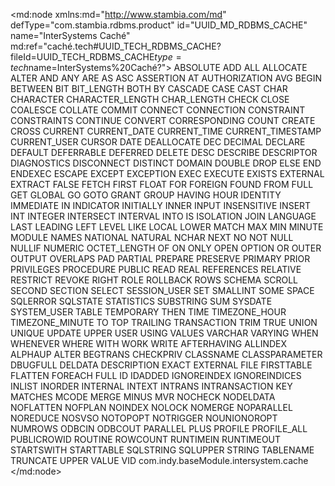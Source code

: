 <?xml version="1.0" encoding="UTF-8"?>
<md:node xmlns:md="http://www.stambia.com/md" defType="com.stambia.rdbms.product" id="UUID_MD_RDBMS_CACHE" name="InterSystems Caché" md:ref="caché.tech#UUID_TECH_RDBMS_CACHE?fileId=UUID_TECH_RDBMS_CACHE$type=tech$name=InterSystems%20Caché?">
  <attribute defType="com.stambia.rdbms.product.code" id="_S575AfChEee0e7rER9dJbw" value="CACHE"/>
  <attribute defType="com.stambia.rdbms.product.function.date" id="_S575AvChEee0e7rER9dJbw" value="sysdate"/>
  <attribute defType="com.stambia.rdbms.product.aliasword" id="_S575A_ChEee0e7rER9dJbw" value="AS"/>
  <attribute defType="com.stambia.rdbms.product.where" id="_S575BPChEee0e7rER9dJbw" value="COMPLEX"/>
  <attribute defType="com.stambia.rdbms.product.orderby" id="_S575BfChEee0e7rER9dJbw" value="COMPLEX"/>
  <attribute defType="com.stambia.rdbms.product.groupby" id="_S575BvChEee0e7rER9dJbw" value="COMPLEX"/>
  <attribute defType="com.stambia.rdbms.product.having" id="_S575B_ChEee0e7rER9dJbw" value="COMPLEX"/>
  <attribute defType="com.stambia.rdbms.product.join.outer.place" id="_S575CPChEee0e7rER9dJbw" ref="../rdbms.tech#rdbms.join.from.outer.after?fileId=UUID_TECH_RDBMS$type=tech$name=Right%20outer%20Side:%20CUST.ORD_ID%20=%20ORD.ORD_ID(+)?"/>
  <attribute defType="com.stambia.rdbms.product.join.outer" id="_S575CfChEee0e7rER9dJbw" value="(+)"/>
  <attribute defType="com.stambia.rdbms.product.join.outerjoinmode" id="_S575CvChEee0e7rER9dJbw" ref="../rdbms.tech#rdbms.join.mode.explicit?fileId=UUID_TECH_RDBMS$type=tech$name=EXPLICIT?"/>
  <attribute defType="com.stambia.rdbms.product.join.innerjoinmode" id="_S575C_ChEee0e7rER9dJbw" ref="../rdbms.tech#rdbms.join.mode.explicit?fileId=UUID_TECH_RDBMS$type=tech$name=EXPLICIT?"/>
  <attribute defType="com.stambia.rdbms.product.nullWord" id="_S575DPChEee0e7rER9dJbw" value="NULL"/>
  <attribute defType="com.stambia.rdbms.product.remoteMask" id="_S58gEPChEee0e7rER9dJbw" value="[OBJECT]"/>
  <attribute defType="com.stambia.rdbms.product.objectDelimiterMask" id="_S58gEfChEee0e7rER9dJbw" value="&quot;[OBJECT]&quot;"/>
  <attribute defType="com.stambia.rdbms.product.schemaType" id="_S58gEvChEee0e7rER9dJbw" value="schema"/>
  <attribute defType="com.stambia.rdbms.product.join.full" id="_S58gE_ChEee0e7rER9dJbw" value="FULL OUTER JOIN"/>
  <attribute defType="com.stambia.rdbms.product.join.inner" id="_S58gFPChEee0e7rER9dJbw" value="INNER JOIN"/>
  <attribute defType="com.stambia.rdbms.product.join.left" id="_S58gFfChEee0e7rER9dJbw" value="LEFT OUTER JOIN"/>
  <attribute defType="com.stambia.rdbms.product.join.right" id="_S58gFvChEee0e7rER9dJbw" value="RIGHT OUTER JOIN"/>
  <attribute defType="com.stambia.rdbms.product.join.cross" id="_S58gF_ChEee0e7rER9dJbw" value="CROSS JOIN"/>
  <attribute defType="com.stambia.rdbms.product.notNullWord" id="_S58gGPChEee0e7rER9dJbw" value="NOT NULL"/>
  <attribute defType="com.stambia.rdbms.product.explicitJoinInBracket" id="_S58gGfChEee0e7rER9dJbw" value="true"/>
  <attribute defType="com.stambia.rdbms.product.schemaDelimiterRegexp" id="_S58gGvChEee0e7rER9dJbw" value="[^a-zA-Z0-9_.\$]"/>
  <attribute defType="com.stambia.rdbms.product.datastoreDelimiterRegexp" id="_S58gG_ChEee0e7rER9dJbw" value="[^A-Z0-9_.\$]"/>
  <attribute defType="com.stambia.rdbms.product.maxDatastoreNameSize" id="_S58gHPChEee0e7rER9dJbw" value="128"/>
  <attribute defType="com.stambia.rdbms.product.maxColumnNameSize" id="_S58gHfChEee0e7rER9dJbw" value="128"/>
  <attribute defType="com.stambia.rdbms.product.additionalProperty" id="_S58gHvChEee0e7rER9dJbw"/>
  <attribute defType="com.stambia.rdbms.product.queryReverseMethod" id="_S58gH_ChEee0e7rER9dJbw" value="PreparedStatement.getMetadata"/>
  <attribute defType="com.stambia.rdbms.product.reservedWord" id="_S58gIPChEee0e7rER9dJbw">
    <values>ABSOLUTE</values>
    <values>ADD</values>
    <values>ALL</values>
    <values>ALLOCATE</values>
    <values>ALTER</values>
    <values>AND</values>
    <values>ANY</values>
    <values>ARE</values>
    <values>AS</values>
    <values>ASC</values>
    <values>ASSERTION</values>
    <values>AT</values>
    <values>AUTHORIZATION</values>
    <values>AVG</values>
    <values>BEGIN</values>
    <values>BETWEEN</values>
    <values>BIT</values>
    <values>BIT_LENGTH</values>
    <values>BOTH</values>
    <values>BY</values>
    <values>CASCADE</values>
    <values>CASE</values>
    <values>CAST</values>
    <values>CHAR</values>
    <values>CHARACTER</values>
    <values>CHARACTER_LENGTH</values>
    <values>CHAR_LENGTH</values>
    <values>CHECK</values>
    <values>CLOSE</values>
    <values>COALESCE</values>
    <values>COLLATE</values>
    <values>COMMIT</values>
    <values>CONNECT</values>
    <values>CONNECTION</values>
    <values>CONSTRAINT</values>
    <values>CONSTRAINTS</values>
    <values>CONTINUE</values>
    <values>CONVERT</values>
    <values>CORRESPONDING</values>
    <values>COUNT</values>
    <values>CREATE</values>
    <values>CROSS</values>
    <values>CURRENT</values>
    <values>CURRENT_DATE</values>
    <values>CURRENT_TIME</values>
    <values>CURRENT_TIMESTAMP</values>
    <values>CURRENT_USER</values>
    <values>CURSOR</values>
    <values>DATE</values>
    <values>DEALLOCATE</values>
    <values>DEC</values>
    <values>DECIMAL</values>
    <values>DECLARE</values>
    <values>DEFAULT</values>
    <values>DEFERRABLE</values>
    <values>DEFERRED</values>
    <values>DELETE</values>
    <values>DESC</values>
    <values>DESCRIBE</values>
    <values>DESCRIPTOR</values>
    <values>DIAGNOSTICS</values>
    <values>DISCONNECT</values>
    <values>DISTINCT</values>
    <values>DOMAIN</values>
    <values>DOUBLE</values>
    <values>DROP</values>
    <values>ELSE</values>
    <values>END</values>
    <values>ENDEXEC</values>
    <values>ESCAPE</values>
    <values>EXCEPT</values>
    <values>EXCEPTION</values>
    <values>EXEC</values>
    <values>EXECUTE</values>
    <values>EXISTS</values>
    <values>EXTERNAL</values>
    <values>EXTRACT</values>
    <values>FALSE</values>
    <values>FETCH</values>
    <values>FIRST</values>
    <values>FLOAT</values>
    <values>FOR</values>
    <values>FOREIGN</values>
    <values>FOUND</values>
    <values>FROM</values>
    <values>FULL</values>
    <values>GET</values>
    <values>GLOBAL</values>
    <values>GO</values>
    <values>GOTO</values>
    <values>GRANT</values>
    <values>GROUP</values>
    <values>HAVING</values>
    <values>HOUR</values>
    <values>IDENTITY</values>
    <values>IMMEDIATE</values>
    <values>IN</values>
    <values>INDICATOR</values>
    <values>INITIALLY</values>
    <values>INNER</values>
    <values>INPUT</values>
    <values>INSENSITIVE</values>
    <values>INSERT</values>
    <values>INT</values>
    <values>INTEGER</values>
    <values>INTERSECT</values>
    <values>INTERVAL</values>
    <values>INTO</values>
    <values>IS</values>
    <values>ISOLATION</values>
    <values>JOIN</values>
    <values>LANGUAGE</values>
    <values>LAST</values>
    <values>LEADING</values>
    <values>LEFT</values>
    <values>LEVEL</values>
    <values>LIKE</values>
    <values>LOCAL</values>
    <values>LOWER</values>
    <values>MATCH</values>
    <values>MAX</values>
    <values>MIN</values>
    <values>MINUTE</values>
    <values>MODULE</values>
    <values>NAMES</values>
    <values>NATIONAL</values>
    <values>NATURAL</values>
    <values>NCHAR</values>
    <values>NEXT</values>
    <values>NO</values>
    <values>NOT</values>
    <values>NULL</values>
    <values>NULLIF</values>
    <values>NUMERIC</values>
    <values>OCTET_LENGTH</values>
    <values>OF</values>
    <values>ON</values>
    <values>ONLY</values>
    <values>OPEN</values>
    <values>OPTION</values>
    <values>OR</values>
    <values>OUTER</values>
    <values>OUTPUT</values>
    <values>OVERLAPS</values>
    <values>PAD</values>
    <values>PARTIAL</values>
    <values>PREPARE</values>
    <values>PRESERVE</values>
    <values>PRIMARY</values>
    <values>PRIOR</values>
    <values>PRIVILEGES</values>
    <values>PROCEDURE</values>
    <values>PUBLIC</values>
    <values>READ</values>
    <values>REAL</values>
    <values>REFERENCES</values>
    <values>RELATIVE</values>
    <values>RESTRICT</values>
    <values>REVOKE</values>
    <values>RIGHT</values>
    <values>ROLE</values>
    <values>ROLLBACK</values>
    <values>ROWS</values>
    <values>SCHEMA</values>
    <values>SCROLL</values>
    <values>SECOND</values>
    <values>SECTION</values>
    <values>SELECT</values>
    <values>SESSION_USER</values>
    <values>SET</values>
    <values>SMALLINT</values>
    <values>SOME</values>
    <values>SPACE</values>
    <values>SQLERROR</values>
    <values>SQLSTATE</values>
    <values>STATISTICS</values>
    <values>SUBSTRING</values>
    <values>SUM</values>
    <values>SYSDATE</values>
    <values>SYSTEM_USER</values>
    <values>TABLE</values>
    <values>TEMPORARY</values>
    <values>THEN</values>
    <values>TIME</values>
    <values>TIMEZONE_HOUR</values>
    <values>TIMEZONE_MINUTE</values>
    <values>TO</values>
    <values>TOP</values>
    <values>TRAILING</values>
    <values>TRANSACTION</values>
    <values>TRIM</values>
    <values>TRUE</values>
    <values>UNION</values>
    <values>UNIQUE</values>
    <values>UPDATE</values>
    <values>UPPER</values>
    <values>USER</values>
    <values>USING</values>
    <values>VALUES</values>
    <values>VARCHAR</values>
    <values>VARYING</values>
    <values>WHEN</values>
    <values>WHENEVER</values>
    <values>WHERE</values>
    <values>WITH</values>
    <values>WORK</values>
    <values>WRITE</values>
    <values>AFTERHAVING</values>
    <values>ALLINDEX</values>
    <values>ALPHAUP</values>
    <values>ALTER</values>
    <values>BEGTRANS</values>
    <values>CHECKPRIV</values>
    <values>CLASSNAME</values>
    <values>CLASSPARAMETER</values>
    <values>DBUGFULL</values>
    <values>DELDATA</values>
    <values>DESCRIPTION</values>
    <values>EXACT</values>
    <values>EXTERNAL</values>
    <values>FILE</values>
    <values>FIRSTTABLE</values>
    <values>FLATTEN</values>
    <values>FOREACH</values>
    <values>FULL</values>
    <values>ID</values>
    <values>IDADDED</values>
    <values>IGNOREINDEX</values>
    <values>IGNOREINDICES</values>
    <values>INLIST</values>
    <values>INORDER</values>
    <values>INTERNAL</values>
    <values>INTEXT</values>
    <values>INTRANS</values>
    <values>INTRANSACTION</values>
    <values>KEY</values>
    <values>MATCHES</values>
    <values>MCODE</values>
    <values>MERGE</values>
    <values>MINUS</values>
    <values>MVR</values>
    <values>NOCHECK</values>
    <values>NODELDATA</values>
    <values>NOFLATTEN</values>
    <values>NOFPLAN</values>
    <values>NOINDEX</values>
    <values>NOLOCK</values>
    <values>NOMERGE</values>
    <values>NOPARALLEL</values>
    <values>NOREDUCE</values>
    <values>NOSVSO</values>
    <values>NOTOPOPT</values>
    <values>NOTRIGGER</values>
    <values>NOUNIONOROPT</values>
    <values>NUMROWS</values>
    <values>ODBCIN</values>
    <values>ODBCOUT</values>
    <values>PARALLEL</values>
    <values>PLUS</values>
    <values>PROFILE</values>
    <values>PROFILE_ALL</values>
    <values>PUBLICROWID</values>
    <values>ROUTINE</values>
    <values>ROWCOUNT</values>
    <values>RUNTIMEIN</values>
    <values>RUNTIMEOUT</values>
    <values>STARTSWITH</values>
    <values>STARTTABLE</values>
    <values>SQLSTRING</values>
    <values>SQLUPPER</values>
    <values>STRING</values>
    <values>TABLENAME</values>
    <values>TRUNCATE</values>
    <values>UPPER</values>
    <values>VALUE</values>
    <values>VID</values>
  </attribute>
  <attribute defType="com.stambia.rdbms.product.baseModule" id="_qbZKUP8LEemYv5mt_sT8BQ">
    <values>com.indy.baseModule.intersystem.cache</values>
  </attribute>
  <node defType="com.stambia.rdbms.datatype" id="_S58gIfChEee0e7rER9dJbw" name="DATE">
    <attribute defType="com.stambia.rdbms.datatype.creationMask" id="_S58gIvChEee0e7rER9dJbw" value="DATE"/>
    <attribute defType="com.stambia.rdbms.datatype.javatype" id="_S58gI_ChEee0e7rER9dJbw" value="Date"/>
    <attribute defType="com.stambia.rdbms.datatype.superType" id="_S58gJPChEee0e7rER9dJbw" value="DATE"/>
    <attribute defType="com.stambia.rdbms.datatype.default" id="_S58gJfChEee0e7rER9dJbw" value="true"/>
    <attribute defType="com.stambia.rdbms.datatype.compatibleType" id="_S58gJvChEee0e7rER9dJbw"/>
  </node>
  <node defType="com.stambia.rdbms.datatype" id="_S58gJ_ChEee0e7rER9dJbw" name="NUMBER">
    <attribute defType="com.stambia.rdbms.datatype.creationMask" id="_S58gKPChEee0e7rER9dJbw" value="{md:ifEmptyDataType('NUMBER',tech:size(),tech:precision())}"/>
    <attribute defType="com.stambia.rdbms.datatype.superType" id="_S58gKfChEee0e7rER9dJbw" value="NUMERIC"/>
    <attribute defType="com.stambia.rdbms.datatype.javatype" id="_S58gKvChEee0e7rER9dJbw" value="Float"/>
    <attribute defType="com.stambia.rdbms.datatype.maxSize" id="_S58gK_ChEee0e7rER9dJbw" value="19"/>
    <attribute defType="com.stambia.rdbms.datatype.compatibleType" id="_S58gLPChEee0e7rER9dJbw"/>
    <attribute defType="com.stambia.rdbms.datatype.default" id="_S58gLfChEee0e7rER9dJbw" value="false"/>
    <attribute defType="com.stambia.rdbms.datatype.simpleMask" id="_S58gLvChEee0e7rER9dJbw" value="NUMBER([size],[precision])"/>
  </node>
  <node defType="com.stambia.rdbms.datatype" id="_S58gL_ChEee0e7rER9dJbw" name="VARCHAR2">
    <attribute defType="com.stambia.rdbms.datatype.creationMask" id="_S58gMPChEee0e7rER9dJbw" value="VARCHAR2([size])"/>
    <attribute defType="com.stambia.rdbms.datatype.javatype" id="_S58gMfChEee0e7rER9dJbw" value="String"/>
    <attribute defType="com.stambia.rdbms.datatype.maxSize" id="_S58gMvChEee0e7rER9dJbw" value=""/>
    <attribute defType="com.stambia.rdbms.datatype.superType" id="_S58gM_ChEee0e7rER9dJbw" value="VARCHAR"/>
    <attribute defType="com.stambia.rdbms.datatype.compatibleType" id="_S58gNPChEee0e7rER9dJbw"/>
    <attribute defType="com.stambia.rdbms.datatype.default" id="_S58gNfChEee0e7rER9dJbw" value="false"/>
    <attribute defType="com.stambia.rdbms.datatype.writingMask" id="_S58gNvChEee0e7rER9dJbw" value=""/>
    <attribute defType="com.stambia.rdbms.datatype.simpleMask" id="_S58gN_ChEee0e7rER9dJbw" value="VARCHAR2([size])"/>
  </node>
  <node defType="com.stambia.rdbms.datatype" id="_S58gOPChEee0e7rER9dJbw" name="CHAR">
    <attribute defType="com.stambia.rdbms.datatype.superType" id="_S58gOfChEee0e7rER9dJbw" value="CHAR"/>
    <attribute defType="com.stambia.rdbms.datatype.default" id="_S58gOvChEee0e7rER9dJbw" value="true"/>
    <attribute defType="com.stambia.rdbms.datatype.creationMask" id="_S58gO_ChEee0e7rER9dJbw" value="{md:ifEmptyDataType('CHAR',tech:size())}"/>
    <attribute defType="com.stambia.rdbms.datatype.writingMask" id="_S58gPPChEee0e7rER9dJbw" value=""/>
    <attribute defType="com.stambia.rdbms.datatype.simpleMask" id="_S58gPfChEee0e7rER9dJbw" value="CHAR([size])"/>
  </node>
  <node defType="com.stambia.rdbms.datatype" id="_S58gPvChEee0e7rER9dJbw" name="ROWVERSION">
    <attribute defType="com.stambia.rdbms.datatype.superType" id="_S58gP_ChEee0e7rER9dJbw" value="ROWID"/>
    <attribute defType="com.stambia.rdbms.datatype.default" id="_S58gQPChEee0e7rER9dJbw" value="true"/>
    <attribute defType="com.stambia.rdbms.datatype.creationMask" id="_S58gQfChEee0e7rER9dJbw" value="ROWVERSION"/>
  </node>
  <node defType="com.stambia.rdbms.datatype" id="_S58gQvChEee0e7rER9dJbw" name="LONG RAW">
    <attribute defType="com.stambia.rdbms.datatype.superType" id="_S58gQ_ChEee0e7rER9dJbw" value="LONGVARBINARY"/>
    <attribute defType="com.stambia.rdbms.datatype.default" id="_S58gRPChEee0e7rER9dJbw" value="false"/>
    <attribute defType="com.stambia.rdbms.datatype.creationMask" id="_S58gRfChEee0e7rER9dJbw" value="LONG RAW"/>
  </node>
  <node defType="com.stambia.rdbms.datatype" id="_S58gRvChEee0e7rER9dJbw" name="RAW">
    <attribute defType="com.stambia.rdbms.datatype.superType" id="_S58gR_ChEee0e7rER9dJbw" value="BINARY"/>
    <attribute defType="com.stambia.rdbms.datatype.default" id="_S58gSPChEee0e7rER9dJbw" value="false"/>
    <attribute defType="com.stambia.rdbms.datatype.creationMask" id="_S58gSfChEee0e7rER9dJbw" value="RAW([size])"/>
    <attribute defType="com.stambia.rdbms.datatype.simpleMask" id="_S58gSvChEee0e7rER9dJbw" value="RAW([size])"/>
  </node>
  <node defType="com.stambia.rdbms.datatype" id="_S58gS_ChEee0e7rER9dJbw" name="LONG">
    <attribute defType="com.stambia.rdbms.datatype.superType" id="_S58gTPChEee0e7rER9dJbw" value="LONGVARCHAR"/>
    <attribute defType="com.stambia.rdbms.datatype.default" id="_S58gTfChEee0e7rER9dJbw" value="true"/>
    <attribute defType="com.stambia.rdbms.datatype.creationMask" id="_S58gTvChEee0e7rER9dJbw" value="LONG"/>
  </node>
  <node defType="com.stambia.rdbms.datatype" id="_S58gT_ChEee0e7rER9dJbw" name="FLOAT">
    <attribute defType="com.stambia.rdbms.datatype.superType" id="_S58gUPChEee0e7rER9dJbw" value="FLOAT"/>
    <attribute defType="com.stambia.rdbms.datatype.default" id="_S58gUfChEee0e7rER9dJbw" value="true"/>
    <attribute defType="com.stambia.rdbms.datatype.creationMask" id="_S59HIPChEee0e7rER9dJbw" value="{md:ifEmptyDataType('FLOAT',tech:size())}"/>
    <attribute defType="com.stambia.rdbms.datatype.writingMask" id="_S59HIfChEee0e7rER9dJbw" value=""/>
    <attribute defType="com.stambia.rdbms.datatype.simpleMask" id="_S59HIvChEee0e7rER9dJbw" value="FLOAT([size])"/>
  </node>
  <node defType="com.stambia.rdbms.datatype" id="_S59HI_ChEee0e7rER9dJbw" name="REAL">
    <attribute defType="com.stambia.rdbms.datatype.superType" id="_S59HJPChEee0e7rER9dJbw" value="FLOAT"/>
    <attribute defType="com.stambia.rdbms.datatype.default" id="_S59HJfChEee0e7rER9dJbw" value="false"/>
    <attribute defType="com.stambia.rdbms.datatype.creationMask" id="_S59HJvChEee0e7rER9dJbw" value="REAL"/>
  </node>
  <node defType="com.stambia.rdbms.datatype" id="_S59HJ_ChEee0e7rER9dJbw" name="BINARY VARYING">
    <attribute defType="com.stambia.rdbms.datatype.superType" id="_S59HKPChEee0e7rER9dJbw" value="LONGVARBINARY"/>
    <attribute defType="com.stambia.rdbms.datatype.default" id="_S59HKfChEee0e7rER9dJbw" value="false"/>
    <attribute defType="com.stambia.rdbms.datatype.creationMask" id="_S59HKvChEee0e7rER9dJbw" value="{md:ifEmptyDataType('BINARY VARYING',tech:size())}"/>
    <attribute defType="com.stambia.rdbms.datatype.simpleMask" id="_NooxcPH0EeeEBOlv6UTunA" value="BINARY VARYING([size])"/>
  </node>
  <node defType="com.stambia.rdbms.datatype" id="_S59HK_ChEee0e7rER9dJbw" name="BIT">
    <attribute defType="com.stambia.rdbms.datatype.superType" id="_S59HLPChEee0e7rER9dJbw" value="BOOLEAN"/>
    <attribute defType="com.stambia.rdbms.datatype.default" id="_S59HLfChEee0e7rER9dJbw" value="false"/>
    <attribute defType="com.stambia.rdbms.datatype.creationMask" id="_S59HLvChEee0e7rER9dJbw" value="BIT"/>
  </node>
  <node defType="com.stambia.rdbms.datatype" id="_S59HNfChEee0e7rER9dJbw" name="TIMESTAMP">
    <attribute defType="com.stambia.rdbms.datatype.superType" id="_S59HNvChEee0e7rER9dJbw" value="TIMESTAMP"/>
    <attribute defType="com.stambia.rdbms.datatype.default" id="_S59HN_ChEee0e7rER9dJbw" value="true"/>
    <attribute defType="com.stambia.rdbms.datatype.creationMask" id="_S59HOPChEee0e7rER9dJbw" value="TIMESTAMP"/>
    <attribute defType="com.stambia.rdbms.datatype.simpleMask" id="_S59HOfChEee0e7rER9dJbw" value=""/>
  </node>
  <node defType="com.stambia.jdbc.driver" id="_S59HQvChEee0e7rER9dJbw" name="Caché driver">
    <attribute defType="com.stambia.jdbc.driver.class" id="_S59HQ_ChEee0e7rER9dJbw" value="com.intersys.jdbc.CacheDriver"/>
    <attribute defType="com.stambia.jdbc.driver.name" id="_S59HRPChEee0e7rER9dJbw" value="Oracle Thin Driver"/>
    <attribute defType="com.stambia.jdbc.driver.url" id="_S59HRfChEee0e7rER9dJbw" value="jdbc:Cache://&lt;host>:&lt;port>/&lt;namespace>"/>
    <attribute defType="com.stambia.jdbc.driver.default" id="_S59HRvChEee0e7rER9dJbw" value="true"/>
  </node>
  <node defType="com.stambia.rdbms.datatype" id="_S59HR_ChEee0e7rER9dJbw" name="NCHAR">
    <attribute defType="com.stambia.rdbms.datatype.superType" id="_S59HSPChEee0e7rER9dJbw" value="NCHAR"/>
    <attribute defType="com.stambia.rdbms.datatype.default" id="_S59HSfChEee0e7rER9dJbw" value="true"/>
    <attribute defType="com.stambia.rdbms.datatype.creationMask" id="_S59HSvChEee0e7rER9dJbw" value="{md:ifEmptyDataType('NCHAR',tech:size())}"/>
    <attribute defType="com.stambia.rdbms.datatype.simpleMask" id="_S59HS_ChEee0e7rER9dJbw" value="NCHAR([size])"/>
  </node>
  <node defType="com.stambia.rdbms.datatype" id="_S59HTPChEee0e7rER9dJbw" name="NVARCHAR">
    <attribute defType="com.stambia.rdbms.datatype.superType" id="_S59HTfChEee0e7rER9dJbw" value="NVARCHAR"/>
    <attribute defType="com.stambia.rdbms.datatype.default" id="_S59HTvChEee0e7rER9dJbw" value="true"/>
    <attribute defType="com.stambia.rdbms.datatype.creationMask" id="_S59HT_ChEee0e7rER9dJbw" value="{md:ifEmptyDataType('NVARCHAR',tech:size())}"/>
    <attribute defType="com.stambia.rdbms.datatype.simpleMask" id="_S59HUPChEee0e7rER9dJbw" value="NVARCHAR([size])"/>
  </node>
  <node defType="com.stambia.rdbms.datatype" id="_S59HVPChEee0e7rER9dJbw" name="BIGINT">
    <attribute defType="com.stambia.rdbms.datatype.superType" id="_S59HVfChEee0e7rER9dJbw" value="BIGINT"/>
    <attribute defType="com.stambia.rdbms.datatype.creationMask" id="_S59HVvChEee0e7rER9dJbw" value="{md:ifEmptyDataType('BIGINT',tech:size())}"/>
    <attribute defType="com.stambia.rdbms.datatype.default" id="_O0mMgPFrEeeEBOlv6UTunA" value="true"/>
    <attribute defType="com.stambia.rdbms.datatype.simpleMask" id="__mnREPIHEeeEBOlv6UTunA" value="BIGINT(size)"/>
  </node>
  <node defType="com.stambia.rdbms.mask" id="_S59uQvChEee0e7rER9dJbw" name="CDC_DELETE_DML">
    <attribute defType="com.stambia.rdbms.mask.value" id="_S59uQ_ChEee0e7rER9dJbw" value="delete from {$source/tech:cdcTablePath()}"/>
  </node>
  <node defType="com.stambia.rdbms.datatype" id="_vP4lcfCiEee0e7rER9dJbw" name="TIME">
    <attribute defType="com.stambia.rdbms.datatype.creationMask" id="_xW4uMPCiEee0e7rER9dJbw" value="TIME"/>
    <attribute defType="com.stambia.rdbms.datatype.superType" id="_xlrY0PH6EeeEBOlv6UTunA" value="TIME"/>
    <attribute defType="com.stambia.rdbms.datatype.default" id="_xyVUwPH6EeeEBOlv6UTunA" value="true"/>
  </node>
  <node defType="com.stambia.rdbms.datatype" id="_YVR6UPH0EeeEBOlv6UTunA" name="BINARY">
    <attribute defType="com.stambia.rdbms.datatype.superType" id="_YVR6UfH0EeeEBOlv6UTunA" value="BINARY"/>
    <attribute defType="com.stambia.rdbms.datatype.default" id="_YVR6UvH0EeeEBOlv6UTunA" value="true"/>
    <attribute defType="com.stambia.rdbms.datatype.creationMask" id="_YVR6U_H0EeeEBOlv6UTunA" value="{md:ifEmptyDataType('BINARY',tech:size())}"/>
    <attribute defType="com.stambia.rdbms.datatype.simpleMask" id="_YVR6VPH0EeeEBOlv6UTunA" value="BINARY([size])"/>
  </node>
  <node defType="com.stambia.rdbms.datatype" id="_eFj24PH0EeeEBOlv6UTunA" name="CHAR VARYING">
    <attribute defType="com.stambia.rdbms.datatype.superType" id="_eFj24fH0EeeEBOlv6UTunA" value="VARCHAR"/>
    <attribute defType="com.stambia.rdbms.datatype.default" id="_eFj24vH0EeeEBOlv6UTunA" value="false"/>
    <attribute defType="com.stambia.rdbms.datatype.creationMask" id="_eFj24_H0EeeEBOlv6UTunA" value="{md:ifEmptyDataType('CHAR VARYING',tech:size())}"/>
    <attribute defType="com.stambia.rdbms.datatype.simpleMask" id="_7qkz8PH0EeeEBOlv6UTunA" value="CHAR VARYING([size])"/>
  </node>
  <node defType="com.stambia.rdbms.datatype" id="_E3kvBfH1EeeEBOlv6UTunA" name="CHARACTER">
    <attribute defType="com.stambia.rdbms.datatype.superType" id="_E3kvBvH1EeeEBOlv6UTunA" value="CHAR"/>
    <attribute defType="com.stambia.rdbms.datatype.default" id="_E3kvB_H1EeeEBOlv6UTunA" value="false"/>
    <attribute defType="com.stambia.rdbms.datatype.creationMask" id="_E3kvCPH1EeeEBOlv6UTunA" value="{md:ifEmptyDataType('CHARACTER',tech:size())}"/>
    <attribute defType="com.stambia.rdbms.datatype.simpleMask" id="_E3kvCfH1EeeEBOlv6UTunA" value="CHARACTER([size])"/>
  </node>
  <node defType="com.stambia.rdbms.datatype" id="_Wck20PH1EeeEBOlv6UTunA" name="DATETIME">
    <attribute defType="com.stambia.rdbms.datatype.creationMask" id="_Wck20fH1EeeEBOlv6UTunA" value="DATETIME"/>
    <attribute defType="com.stambia.rdbms.datatype.javatype" id="_Wck20vH1EeeEBOlv6UTunA" value="Date"/>
    <attribute defType="com.stambia.rdbms.datatype.superType" id="_Wck20_H1EeeEBOlv6UTunA" value="TIMESTAMP"/>
    <attribute defType="com.stambia.rdbms.datatype.default" id="_Wck21PH1EeeEBOlv6UTunA" value="false"/>
    <attribute defType="com.stambia.rdbms.datatype.compatibleType" id="_Wck21fH1EeeEBOlv6UTunA"/>
    <attribute defType="com.stambia.rdbms.datatype.simpleMask" id="_YSgdsPH1EeeEBOlv6UTunA" value=""/>
  </node>
  <node defType="com.stambia.rdbms.datatype" id="_Wk2pFvH1EeeEBOlv6UTunA" name="DATETIME2">
    <attribute defType="com.stambia.rdbms.datatype.creationMask" id="_Wk2pF_H1EeeEBOlv6UTunA" value="DATETIME2"/>
    <attribute defType="com.stambia.rdbms.datatype.javatype" id="_Wk3QIPH1EeeEBOlv6UTunA" value="Date"/>
    <attribute defType="com.stambia.rdbms.datatype.superType" id="_Wk3QIfH1EeeEBOlv6UTunA" value="TIMESTAMP"/>
    <attribute defType="com.stambia.rdbms.datatype.default" id="_Wk3QIvH1EeeEBOlv6UTunA" value="false"/>
    <attribute defType="com.stambia.rdbms.datatype.compatibleType" id="_Wk3QI_H1EeeEBOlv6UTunA"/>
    <attribute defType="com.stambia.rdbms.datatype.simpleMask" id="_d2BwoPH1EeeEBOlv6UTunA" value=""/>
  </node>
  <node defType="com.stambia.rdbms.datatype" id="_hjdEoPH1EeeEBOlv6UTunA" name="DEC">
    <attribute defType="com.stambia.rdbms.datatype.superType" id="_hjdEofH1EeeEBOlv6UTunA" value="DECIMAL"/>
    <attribute defType="com.stambia.rdbms.datatype.default" id="_hjdEovH1EeeEBOlv6UTunA" value="false"/>
    <attribute defType="com.stambia.rdbms.datatype.creationMask" id="_hjdEo_H1EeeEBOlv6UTunA" value="{md:ifEmptyDataType('DEC',tech:size(),tech:precision())}"/>
    <attribute defType="com.stambia.rdbms.datatype.writingMask" id="_hjdEpPH1EeeEBOlv6UTunA" value=""/>
    <attribute defType="com.stambia.rdbms.datatype.simpleMask" id="_hjdEpfH1EeeEBOlv6UTunA" value="DEC([size],[precision])"/>
  </node>
  <node defType="com.stambia.rdbms.datatype" id="_nOAMpvH1EeeEBOlv6UTunA" name="DECIMAL">
    <attribute defType="com.stambia.rdbms.datatype.superType" id="_nOAMp_H1EeeEBOlv6UTunA" value="DECIMAL"/>
    <attribute defType="com.stambia.rdbms.datatype.default" id="_nOAMqPH1EeeEBOlv6UTunA" value="true"/>
    <attribute defType="com.stambia.rdbms.datatype.creationMask" id="_nOAMqfH1EeeEBOlv6UTunA" value="{md:ifEmptyDataType('DECIMAL',tech:size(),tech:precision())}"/>
    <attribute defType="com.stambia.rdbms.datatype.writingMask" id="_nOAMqvH1EeeEBOlv6UTunA" value=""/>
    <attribute defType="com.stambia.rdbms.datatype.simpleMask" id="_nOAMq_H1EeeEBOlv6UTunA" value="DECIMAL([size],[precision])"/>
  </node>
  <node defType="com.stambia.rdbms.datatype" id="_uo0_cPH1EeeEBOlv6UTunA" name="DOUBLE">
    <attribute defType="com.stambia.rdbms.datatype.superType" id="_uo0_cfH1EeeEBOlv6UTunA" value="DOUBLE"/>
    <attribute defType="com.stambia.rdbms.datatype.default" id="_uo0_cvH1EeeEBOlv6UTunA" value="true"/>
    <attribute defType="com.stambia.rdbms.datatype.creationMask" id="_uo0_c_H1EeeEBOlv6UTunA" value="DOUBLE"/>
    <attribute defType="com.stambia.rdbms.datatype.writingMask" id="_uo0_dPH1EeeEBOlv6UTunA" value=""/>
    <attribute defType="com.stambia.rdbms.datatype.simpleMask" id="_uo0_dfH1EeeEBOlv6UTunA" value=""/>
  </node>
  <node defType="com.stambia.rdbms.datatype" id="_z9600PH1EeeEBOlv6UTunA" name="DOUBLE PRECISION">
    <attribute defType="com.stambia.rdbms.datatype.superType" id="_z9600fH1EeeEBOlv6UTunA" value="DOUBLE"/>
    <attribute defType="com.stambia.rdbms.datatype.default" id="_z9600vH1EeeEBOlv6UTunA" value="false"/>
    <attribute defType="com.stambia.rdbms.datatype.creationMask" id="_z9600_H1EeeEBOlv6UTunA" value="DOUBLE PRECISION"/>
    <attribute defType="com.stambia.rdbms.datatype.writingMask" id="_z9601PH1EeeEBOlv6UTunA" value=""/>
    <attribute defType="com.stambia.rdbms.datatype.simpleMask" id="_z9601fH1EeeEBOlv6UTunA" value=""/>
  </node>
  <node defType="com.stambia.rdbms.datatype" id="_AbizJfH2EeeEBOlv6UTunA" name="IMAGE">
    <attribute defType="com.stambia.rdbms.datatype.superType" id="_AbizJvH2EeeEBOlv6UTunA" value="BINARY"/>
    <attribute defType="com.stambia.rdbms.datatype.default" id="_AbizJ_H2EeeEBOlv6UTunA" value="false"/>
    <attribute defType="com.stambia.rdbms.datatype.creationMask" id="_AbizKPH2EeeEBOlv6UTunA" value="IMAGE"/>
    <attribute defType="com.stambia.rdbms.datatype.simpleMask" id="_AbizKfH2EeeEBOlv6UTunA" value=""/>
  </node>
  <node defType="com.stambia.rdbms.datatype" id="_OVGj8PH2EeeEBOlv6UTunA" name="INT">
    <attribute defType="com.stambia.rdbms.datatype.superType" id="_OVGj8fH2EeeEBOlv6UTunA" value="INTEGER"/>
    <attribute defType="com.stambia.rdbms.datatype.default" id="_OVGj8vH2EeeEBOlv6UTunA" value="false"/>
    <attribute defType="com.stambia.rdbms.datatype.creationMask" id="_OVGj8_H2EeeEBOlv6UTunA" value="{md:ifEmptyDataType('INT',tech:size())}"/>
    <attribute defType="com.stambia.rdbms.datatype.writingMask" id="_OVGj9PH2EeeEBOlv6UTunA" value=""/>
    <attribute defType="com.stambia.rdbms.datatype.simpleMask" id="_OVGj9fH2EeeEBOlv6UTunA" value="INT([size])"/>
  </node>
  <node defType="com.stambia.rdbms.datatype" id="_cEfFFvH2EeeEBOlv6UTunA" name="INTEGER">
    <attribute defType="com.stambia.rdbms.datatype.superType" id="_cEfFF_H2EeeEBOlv6UTunA" value="INTEGER"/>
    <attribute defType="com.stambia.rdbms.datatype.default" id="_cEfFGPH2EeeEBOlv6UTunA" value="true"/>
    <attribute defType="com.stambia.rdbms.datatype.creationMask" id="_cEfFGfH2EeeEBOlv6UTunA" value="INTEGER"/>
    <attribute defType="com.stambia.rdbms.datatype.writingMask" id="_cEfFGvH2EeeEBOlv6UTunA" value=""/>
    <attribute defType="com.stambia.rdbms.datatype.simpleMask" id="_cEfFG_H2EeeEBOlv6UTunA" value=""/>
  </node>
  <node defType="com.stambia.rdbms.datatype" id="_xy-KxPH2EeeEBOlv6UTunA" name="LONG BINARY">
    <attribute defType="com.stambia.rdbms.datatype.superType" id="_xy-KxfH2EeeEBOlv6UTunA" value="LONGVARBINARY"/>
    <attribute defType="com.stambia.rdbms.datatype.default" id="_xy-KxvH2EeeEBOlv6UTunA" value="false"/>
    <attribute defType="com.stambia.rdbms.datatype.creationMask" id="_xy-Kx_H2EeeEBOlv6UTunA" value="LONG BINARY"/>
  </node>
  <node defType="com.stambia.rdbms.datatype" id="_AgtKgPH3EeeEBOlv6UTunA" name="LONGTEXT">
    <attribute defType="com.stambia.rdbms.datatype.superType" id="_AgtKgfH3EeeEBOlv6UTunA" value="LONGVARCHAR"/>
    <attribute defType="com.stambia.rdbms.datatype.default" id="_AgtKgvH3EeeEBOlv6UTunA" value="false"/>
    <attribute defType="com.stambia.rdbms.datatype.creationMask" id="_AgtKg_H3EeeEBOlv6UTunA" value="LONGTEXT"/>
  </node>
  <node defType="com.stambia.rdbms.datatype" id="_FyudwPH3EeeEBOlv6UTunA" name="LONG VARCHAR">
    <attribute defType="com.stambia.rdbms.datatype.superType" id="_FyudwfH3EeeEBOlv6UTunA" value="LONGVARCHAR"/>
    <attribute defType="com.stambia.rdbms.datatype.default" id="_FyudwvH3EeeEBOlv6UTunA" value="false"/>
    <attribute defType="com.stambia.rdbms.datatype.creationMask" id="_Fyudw_H3EeeEBOlv6UTunA" value="{md:ifEmptyDataType('LONG VARCHAR',tech:size())}"/>
    <attribute defType="com.stambia.rdbms.datatype.simpleMask" id="_IOOP0PH3EeeEBOlv6UTunA" value="LONG VARCHAR([size])"/>
  </node>
  <node defType="com.stambia.rdbms.datatype" id="_LBiE8PH3EeeEBOlv6UTunA" name="LONGVARBINARY">
    <attribute defType="com.stambia.rdbms.datatype.superType" id="_LBiE8fH3EeeEBOlv6UTunA" value="LONGVARBINARY"/>
    <attribute defType="com.stambia.rdbms.datatype.default" id="_LBiE8vH3EeeEBOlv6UTunA" value="true"/>
    <attribute defType="com.stambia.rdbms.datatype.creationMask" id="_LBiE8_H3EeeEBOlv6UTunA" value="{md:ifEmptyDataType('LONGVARBINARY',tech:size())}"/>
    <attribute defType="com.stambia.rdbms.datatype.simpleMask" id="_M03DwPH3EeeEBOlv6UTunA" value="LONGVARBINARY([size])"/>
  </node>
  <node defType="com.stambia.rdbms.datatype" id="_Tohv9fH3EeeEBOlv6UTunA" name="LONGVARCHAR">
    <attribute defType="com.stambia.rdbms.datatype.superType" id="_Tohv9vH3EeeEBOlv6UTunA" value="LONGVARCHAR"/>
    <attribute defType="com.stambia.rdbms.datatype.default" id="_Tohv9_H3EeeEBOlv6UTunA" value="true"/>
    <attribute defType="com.stambia.rdbms.datatype.creationMask" id="_Tohv-PH3EeeEBOlv6UTunA" value="{md:ifEmptyDataType('LONGVARCHAR',tech:size())}"/>
    <attribute defType="com.stambia.rdbms.datatype.simpleMask" id="_Tohv-fH3EeeEBOlv6UTunA" value="LONGVARCHAR([size])"/>
  </node>
  <node defType="com.stambia.rdbms.datatype" id="_bXjRIPH3EeeEBOlv6UTunA" name="MEDIUMINT">
    <attribute defType="com.stambia.rdbms.datatype.superType" id="_bXjRIfH3EeeEBOlv6UTunA" value="INTEGER"/>
    <attribute defType="com.stambia.rdbms.datatype.default" id="_bXjRIvH3EeeEBOlv6UTunA" value="false"/>
    <attribute defType="com.stambia.rdbms.datatype.creationMask" id="_bXjRI_H3EeeEBOlv6UTunA" value="{md:ifEmptyDataType('MEDIUMINT',tech:size())}"/>
    <attribute defType="com.stambia.rdbms.datatype.writingMask" id="_bXjRJPH3EeeEBOlv6UTunA" value=""/>
    <attribute defType="com.stambia.rdbms.datatype.simpleMask" id="_bXjRJfH3EeeEBOlv6UTunA" value="MEDIUMINT([size])"/>
  </node>
  <node defType="com.stambia.rdbms.datatype" id="_gZaohfH3EeeEBOlv6UTunA" name="MONEY">
    <attribute defType="com.stambia.rdbms.datatype.superType" id="_gZaohvH3EeeEBOlv6UTunA" value="NUMERIC"/>
    <attribute defType="com.stambia.rdbms.datatype.default" id="_gZaoh_H3EeeEBOlv6UTunA" value="false"/>
    <attribute defType="com.stambia.rdbms.datatype.creationMask" id="_gZaoiPH3EeeEBOlv6UTunA" value="MONEY"/>
    <attribute defType="com.stambia.rdbms.datatype.simpleMask" id="_gZaoifH3EeeEBOlv6UTunA" value=""/>
  </node>
  <node defType="com.stambia.rdbms.datatype" id="_vgcSBfH3EeeEBOlv6UTunA" name="NATIONAL CHAR">
    <attribute defType="com.stambia.rdbms.datatype.superType" id="_vgcSBvH3EeeEBOlv6UTunA" value="VARCHAR"/>
    <attribute defType="com.stambia.rdbms.datatype.default" id="_vgcSB_H3EeeEBOlv6UTunA" value="false"/>
    <attribute defType="com.stambia.rdbms.datatype.creationMask" id="_vgcSCPH3EeeEBOlv6UTunA" value="{md:ifEmptyDataType('NATIONAL CHAR',tech:size())}"/>
    <attribute defType="com.stambia.rdbms.datatype.simpleMask" id="_vgcSCfH3EeeEBOlv6UTunA" value="NATIONAL CHAR([size])"/>
  </node>
  <node defType="com.stambia.rdbms.datatype" id="_ccVSdfH4EeeEBOlv6UTunA" name="NATIONAL CHAR VARYING">
    <attribute defType="com.stambia.rdbms.datatype.superType" id="_ccVSdvH4EeeEBOlv6UTunA" value="VARCHAR"/>
    <attribute defType="com.stambia.rdbms.datatype.default" id="_ccVSd_H4EeeEBOlv6UTunA" value="false"/>
    <attribute defType="com.stambia.rdbms.datatype.creationMask" id="_ccVSePH4EeeEBOlv6UTunA" value="{md:ifEmptyDataType('NATIONAL CHAR VARYING',tech:size())}"/>
    <attribute defType="com.stambia.rdbms.datatype.simpleMask" id="_ccVSefH4EeeEBOlv6UTunA" value="NATIONAL CHAR VARYING([size])"/>
  </node>
  <node defType="com.stambia.rdbms.datatype" id="_fn2MNfH4EeeEBOlv6UTunA" name="NATIONAL CHARACTER">
    <attribute defType="com.stambia.rdbms.datatype.superType" id="_fn2MNvH4EeeEBOlv6UTunA" value="VARCHAR"/>
    <attribute defType="com.stambia.rdbms.datatype.default" id="_fn2MN_H4EeeEBOlv6UTunA" value="false"/>
    <attribute defType="com.stambia.rdbms.datatype.creationMask" id="_fn2MOPH4EeeEBOlv6UTunA" value="{md:ifEmptyDataType('NATIONAL CHARACTER',tech:size())}"/>
    <attribute defType="com.stambia.rdbms.datatype.simpleMask" id="_fn2MOfH4EeeEBOlv6UTunA" value="NATIONAL CHARACTER([size])"/>
  </node>
  <node defType="com.stambia.rdbms.datatype" id="_lz2bcPH4EeeEBOlv6UTunA" name="NATIONAL CHARACTER VARYING">
    <attribute defType="com.stambia.rdbms.datatype.superType" id="_lz2bcfH4EeeEBOlv6UTunA" value="VARCHAR"/>
    <attribute defType="com.stambia.rdbms.datatype.default" id="_lz2bcvH4EeeEBOlv6UTunA" value="false"/>
    <attribute defType="com.stambia.rdbms.datatype.creationMask" id="_lz2bc_H4EeeEBOlv6UTunA" value="{md:ifEmptyDataType('NATIONAL CHARACTER VARYING',tech:size())}"/>
    <attribute defType="com.stambia.rdbms.datatype.simpleMask" id="_lz2bdPH4EeeEBOlv6UTunA" value="NATIONAL CHARACTER VARYING([size])"/>
  </node>
  <node defType="com.stambia.rdbms.datatype" id="_uj7xAPH4EeeEBOlv6UTunA" name="NATIONAL VARCHAR">
    <attribute defType="com.stambia.rdbms.datatype.superType" id="_uj7xAfH4EeeEBOlv6UTunA" value="VARCHAR"/>
    <attribute defType="com.stambia.rdbms.datatype.default" id="_uj7xAvH4EeeEBOlv6UTunA" value="false"/>
    <attribute defType="com.stambia.rdbms.datatype.creationMask" id="_uj7xA_H4EeeEBOlv6UTunA" value="{md:ifEmptyDataType('NATIONAL VARCHAR',tech:size())}"/>
    <attribute defType="com.stambia.rdbms.datatype.simpleMask" id="_uj7xBPH4EeeEBOlv6UTunA" value="NATIONAL VARCHAR([size])"/>
  </node>
  <node defType="com.stambia.rdbms.datatype" id="_-l5YwPH4EeeEBOlv6UTunA" name="NTEXT">
    <attribute defType="com.stambia.rdbms.datatype.superType" id="_-l5YwfH4EeeEBOlv6UTunA" value="JAVA_OBJECT"/>
    <attribute defType="com.stambia.rdbms.datatype.default" id="_-l5YwvH4EeeEBOlv6UTunA" value="true"/>
    <attribute defType="com.stambia.rdbms.datatype.creationMask" id="_-l5Yw_H4EeeEBOlv6UTunA" value=""/>
    <attribute defType="com.stambia.rdbms.datatype.simpleMask" id="_-l5YxPH4EeeEBOlv6UTunA" value="NTEXT"/>
  </node>
  <node defType="com.stambia.rdbms.datatype" id="_bQcRqPH5EeeEBOlv6UTunA" name="NUMERIC">
    <attribute defType="com.stambia.rdbms.datatype.creationMask" id="_bQcRqfH5EeeEBOlv6UTunA" value="{md:ifEmptyDataType('NUMERIC',tech:size(),tech:precision())}"/>
    <attribute defType="com.stambia.rdbms.datatype.superType" id="_bQcRqvH5EeeEBOlv6UTunA" value="NUMERIC"/>
    <attribute defType="com.stambia.rdbms.datatype.javatype" id="_bQcRq_H5EeeEBOlv6UTunA" value="Float"/>
    <attribute defType="com.stambia.rdbms.datatype.maxSize" id="_bQcRrPH5EeeEBOlv6UTunA" value="19"/>
    <attribute defType="com.stambia.rdbms.datatype.compatibleType" id="_bQcRrfH5EeeEBOlv6UTunA"/>
    <attribute defType="com.stambia.rdbms.datatype.default" id="_bQcRrvH5EeeEBOlv6UTunA" value="true"/>
    <attribute defType="com.stambia.rdbms.datatype.simpleMask" id="_bQcRr_H5EeeEBOlv6UTunA" value="NUMERIC([size],[precision])"/>
  </node>
  <node defType="com.stambia.rdbms.datatype" id="_Ee7MM_H6EeeEBOlv6UTunA" name="SERIAL">
    <attribute defType="com.stambia.rdbms.datatype.superType" id="_Ee7MNPH6EeeEBOlv6UTunA" value="INTEGER"/>
    <attribute defType="com.stambia.rdbms.datatype.default" id="_Ee7MNfH6EeeEBOlv6UTunA" value="false"/>
    <attribute defType="com.stambia.rdbms.datatype.creationMask" id="_Ee7MNvH6EeeEBOlv6UTunA" value="SERIAL"/>
  </node>
  <node defType="com.stambia.rdbms.datatype" id="_OCiQcvH6EeeEBOlv6UTunA" name="SMALLDATETIME">
    <attribute defType="com.stambia.rdbms.datatype.creationMask" id="_OCiQc_H6EeeEBOlv6UTunA" value="SMALLDATETIME"/>
    <attribute defType="com.stambia.rdbms.datatype.superType" id="_RYaAEPH6EeeEBOlv6UTunA" value="TIMESTAMP"/>
  </node>
  <node defType="com.stambia.rdbms.datatype" id="_Us1lQPH6EeeEBOlv6UTunA" name="SMALLINT">
    <attribute defType="com.stambia.rdbms.datatype.superType" id="_Us1lQfH6EeeEBOlv6UTunA" value="INTEGER"/>
    <attribute defType="com.stambia.rdbms.datatype.default" id="_Us1lQvH6EeeEBOlv6UTunA" value="false"/>
    <attribute defType="com.stambia.rdbms.datatype.creationMask" id="_Us1lQ_H6EeeEBOlv6UTunA" value="{md:ifEmptyDataType('SMALLINT',tech:size())}"/>
    <attribute defType="com.stambia.rdbms.datatype.writingMask" id="_Us1lRPH6EeeEBOlv6UTunA" value=""/>
    <attribute defType="com.stambia.rdbms.datatype.simpleMask" id="_Us1lRfH6EeeEBOlv6UTunA" value="SMALLINT([size])"/>
  </node>
  <node defType="com.stambia.rdbms.datatype" id="_ZMF-1fH6EeeEBOlv6UTunA" name="SMALLMONEY">
    <attribute defType="com.stambia.rdbms.datatype.superType" id="_ZMF-1vH6EeeEBOlv6UTunA" value="NUMERIC"/>
    <attribute defType="com.stambia.rdbms.datatype.default" id="_ZMF-1_H6EeeEBOlv6UTunA" value="false"/>
    <attribute defType="com.stambia.rdbms.datatype.creationMask" id="_ZMF-2PH6EeeEBOlv6UTunA" value="SMALLMONEY"/>
    <attribute defType="com.stambia.rdbms.datatype.simpleMask" id="_ZMF-2fH6EeeEBOlv6UTunA" value=""/>
  </node>
  <node defType="com.stambia.rdbms.datatype" id="_fr9lQPH6EeeEBOlv6UTunA" name="SYSNAME">
    <attribute defType="com.stambia.rdbms.datatype.creationMask" id="_fr9lQfH6EeeEBOlv6UTunA" value="SYSNAME"/>
    <attribute defType="com.stambia.rdbms.datatype.superType" id="_iVUNIPH6EeeEBOlv6UTunA" value="VARCHAR"/>
  </node>
  <node defType="com.stambia.rdbms.datatype" id="_nFQuEPH6EeeEBOlv6UTunA" name="TEXT">
    <attribute defType="com.stambia.rdbms.datatype.creationMask" id="_nFQuEfH6EeeEBOlv6UTunA" value="TEXT"/>
    <attribute defType="com.stambia.rdbms.datatype.superType" id="_nFQuEvH6EeeEBOlv6UTunA" value="JAVA_OBJECT"/>
  </node>
  <node defType="com.stambia.rdbms.datatype" id="_7G8TsPH6EeeEBOlv6UTunA" name="TINYINT">
    <attribute defType="com.stambia.rdbms.datatype.superType" id="_7G8TsfH6EeeEBOlv6UTunA" value="INTEGER"/>
    <attribute defType="com.stambia.rdbms.datatype.default" id="_7G8TsvH6EeeEBOlv6UTunA" value="false"/>
    <attribute defType="com.stambia.rdbms.datatype.creationMask" id="_7G8Ts_H6EeeEBOlv6UTunA" value="{md:ifEmptyDataType('TINYINT',tech:size())}"/>
    <attribute defType="com.stambia.rdbms.datatype.writingMask" id="_7G8TtPH6EeeEBOlv6UTunA" value=""/>
    <attribute defType="com.stambia.rdbms.datatype.simpleMask" id="_7G8TtfH6EeeEBOlv6UTunA" value="TINYINT([size])"/>
  </node>
  <node defType="com.stambia.rdbms.datatype" id="_DJB60PH7EeeEBOlv6UTunA" name="UNIQUEIDENTIFIER">
    <attribute defType="com.stambia.rdbms.datatype.superType" id="_DJB60fH7EeeEBOlv6UTunA" value="VARCHAR"/>
    <attribute defType="com.stambia.rdbms.datatype.default" id="_DJB60vH7EeeEBOlv6UTunA" value="false"/>
    <attribute defType="com.stambia.rdbms.datatype.creationMask" id="_DJB60_H7EeeEBOlv6UTunA" value="UNIQUEIDENTIFIER"/>
    <attribute defType="com.stambia.rdbms.datatype.simpleMask" id="_DJB61PH7EeeEBOlv6UTunA" value=""/>
  </node>
  <node defType="com.stambia.rdbms.datatype" id="_ST9z9fH7EeeEBOlv6UTunA" name="VARBINARY">
    <attribute defType="com.stambia.rdbms.datatype.superType" id="_ST9z9vH7EeeEBOlv6UTunA" value="LONGVARBINARY"/>
    <attribute defType="com.stambia.rdbms.datatype.default" id="_ST9z9_H7EeeEBOlv6UTunA" value="false"/>
    <attribute defType="com.stambia.rdbms.datatype.creationMask" id="_ST9z-PH7EeeEBOlv6UTunA" value="{md:ifEmptyDataType('VARBINARY',tech:size())}"/>
    <attribute defType="com.stambia.rdbms.datatype.simpleMask" id="_ST9z-fH7EeeEBOlv6UTunA" value="VARBINARY([size])"/>
  </node>
  <node defType="com.stambia.rdbms.datatype" id="_oxWnAPH7EeeEBOlv6UTunA" name="VARCHAR">
    <attribute defType="com.stambia.rdbms.datatype.creationMask" id="_oxWnAfH7EeeEBOlv6UTunA" value="{md:ifEmptyDataType('VARCHAR',tech:size())}"/>
    <attribute defType="com.stambia.rdbms.datatype.javatype" id="_oxWnAvH7EeeEBOlv6UTunA" value="String"/>
    <attribute defType="com.stambia.rdbms.datatype.maxSize" id="_oxWnA_H7EeeEBOlv6UTunA" value=""/>
    <attribute defType="com.stambia.rdbms.datatype.superType" id="_oxWnBPH7EeeEBOlv6UTunA" value="VARCHAR"/>
    <attribute defType="com.stambia.rdbms.datatype.compatibleType" id="_oxWnBfH7EeeEBOlv6UTunA"/>
    <attribute defType="com.stambia.rdbms.datatype.default" id="_oxWnBvH7EeeEBOlv6UTunA" value="true"/>
    <attribute defType="com.stambia.rdbms.datatype.writingMask" id="_oxWnB_H7EeeEBOlv6UTunA" value=""/>
    <attribute defType="com.stambia.rdbms.datatype.simpleMask" id="_oxWnCPH7EeeEBOlv6UTunA" value="VARCHAR([size])"/>
  </node>
  <node defType="com.stambia.rdbms.datatype" id="_B6y0QQKdEeiuO9d8Czl0tA" name="GUID">
    <attribute defType="com.stambia.rdbms.datatype.creationMask" id="_GD9pEAKdEeiuO9d8Czl0tA" value="UNIQUEIDENTIFIER"/>
    <attribute defType="com.stambia.rdbms.datatype.superType" id="_I06GsAKdEeiuO9d8Czl0tA" value="VARCHAR"/>
  </node>
</md:node>